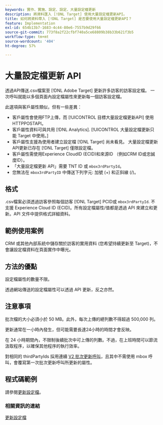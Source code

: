 ```yaml
---
keywords: 實作、實施、設定、設定、大量設定檔更新
description: 將資料匯入 [!DNL Target] 使用大量設定檔更新API。
title: 如何將資料帶入 [!DNL Target] 是否要使用大量設定檔更新API？
feature: Implementation
exl-id: 654b13b7-1683-4c44-80e6-7557b9d29f66
source-git-commit: 773f8a2f22cfbf740a5ce68809b38b33b621f3b5
workflow-type: tm+mt
source-wordcount: '404'
ht-degree: 57%

---
```


# 大量設定檔更新 API

透過API傳送.csv檔案至 [!DNL Adobe Target] 更新許多訪客的訪客設定檔。 一次呼叫就能以多個頁面內設定檔屬性來更新每一個訪客設定檔。

此選項與客戶屬性類似，但有一些差異：

* 客戶屬性會使用FTP上傳，而 [!UICONTROL 目標大量設定檔更新API] 使用HTTPPOSTAPI。
* 客戶屬性資料可與共用 [!DNL Analytics]. [!UICONTROL 大量設定檔更新只能 Target 中使用。]
* 客戶屬性支援為使用者建立設定檔 [!DNL Target] 尚未看見。 大量設定檔更新API更新已存在 [!DNL Target] 僅限設定檔。
* 客戶屬性需使用Experience CloudID (ECID)和來源ID （例如CRM ID或忠誠度ID）。
* 「大量設定檔更新 API」需要 TNT ID 或 `mbox3rdPartyId`。
* 您無法在 `mbox3rdPartyID` 中傳送下列字元: 加號 (+) 和正斜線 (/)。

## 格式

.csv檔案必須透過訪客參照每個訪客 [!DNL Target] PCID或 `mbox3rdPartyId`. 不支援 Experience Cloud ID (ECID)。所有設定檔屬性/值都是透過 API 來建立和更新。API 文件中提供格式詳細資料。

## 範例使用案例

CRM 或其他內部系統中儲存關於訪客的實用資料 (您希望持續更新至 Target)，不會讓設定檔資料在頁面實作中曝光。

## 方法的優點

設定檔屬性的數量不限。

透過網站傳送的設定檔屬性可以透過 API 更新，反之亦然。

## 注意事項

批次檔的大小必須小於 50 MB。此外，每次上傳的總列數不得超過 500,000 列。

更新通常在一小時內發生，但可能需要長達24小時的時間才會反映。

在 24 小時期間內，不限制後續批次中可上傳的列數。不過，在上班時間可以節流汲取程序，以確保其他程序的執行效率。

對相同的 thirdPartyIds 採用連續 [V2 批次更新呼叫](https://developers.adobetarget.com/api/#updating-profiles)，且其中不需使用 mbox 呼叫，會覆寫第一次批次更新呼叫所更新的屬性。

## 程式碼範例

請參閱[更新設定檔](https://developers.adobetarget.com/api/#updating-profiles)。

### 相關資訊的連結

[更新設定檔](https://developers.adobetarget.com/api/#updating-profiles)
